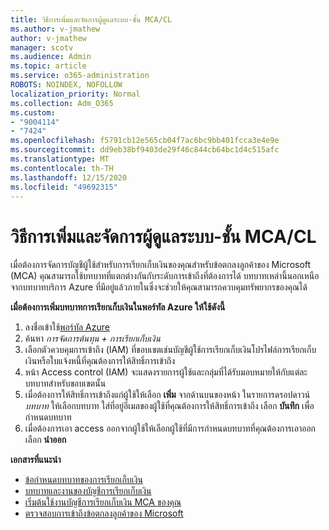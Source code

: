 ```yaml
---
title: วิธีการเพิ่มและจัดการผู้ดูแลระบบ-ชั้น MCA/CL
ms.author: v-jmathew
author: v-jmathew
manager: scotv
ms.audience: Admin
ms.topic: article
ms.service: o365-administration
ROBOTS: NOINDEX, NOFOLLOW
localization_priority: Normal
ms.collection: Adm_O365
ms.custom:
- "9004114"
- "7424"
ms.openlocfilehash: f5791cb12e565cb04f7ac6bc9bb401fcca3e4e9e
ms.sourcegitcommit: dd9eb38bf9403de29f46c844cb64bc1d4c515afc
ms.translationtype: MT
ms.contentlocale: th-TH
ms.lasthandoff: 12/15/2020
ms.locfileid: "49692315"
---
```

# <a name="how-to-add-and-manage-admins---mca-flcl"></a>วิธีการเพิ่มและจัดการผู้ดูแลระบบ-ชั้น MCA/CL

เมื่อต้องการจัดการบัญชีผู้ใช้สำหรับการเรียกเก็บเงินของคุณสำหรับข้อตกลงลูกค้าของ Microsoft (MCA) คุณสามารถใช้บทบาทที่แตกต่างกันกับระดับการเข้าถึงที่ต้องการได้ บทบาทเหล่านี้นอกเหนือจากบทบาทบริการ Azure ที่มีอยู่แล้วภายในซึ่งจะช่วยให้คุณสามารถควบคุมทรัพยากรของคุณได้

**เมื่อต้องการเพิ่มบทบาทการเรียกเก็บเงินในพอร์ทัล Azure ให้ใช้ดังนี้**

1. ลงชื่อเข้าใช้[พอร์ทัล Azure](https://portal.azure.com/)
2. ค้นหา *การจัดการต้นทุน + การเรียกเก็บเงิน*
3. เลือกตัวควบคุมการเข้าถึง (IAM) ที่ขอบเขตเช่นบัญชีผู้ใช้การเรียกเก็บเงินโปรไฟล์การเรียกเก็บเงินหรือใบแจ้งหนี้ที่คุณต้องการให้สิทธิ์การเข้าถึง
4. หน้า Access control (IAM) จะแสดงรายการผู้ใช้และกลุ่มที่ได้รับมอบหมายให้กับแต่ละบทบาทสำหรับขอบเขตนั้น
5. เมื่อต้องการให้สิทธิ์การเข้าถึงแก่ผู้ใช้ให้เลือก **เพิ่ม** จากด้านบนของหน้า ในรายการดรอปดาวน์ *บทบาท* ให้เลือกบทบาท ใส่ที่อยู่อีเมลของผู้ใช้ที่คุณต้องการให้สิทธิ์การเข้าถึง เลือก **บันทึก** เพื่อกำหนดบทบาท
6. เมื่อต้องการเอา access ออกจากผู้ใช้ให้เลือกผู้ใช้ที่มีการกำหนดบทบาทที่คุณต้องการเอาออก เลือก **นำออก**

**เอกสารที่แนะนำ**

- [ข้อกำหนดบทบาทของการเรียกเก็บเงิน](https://docs.microsoft.com/azure/cost-management-billing/manage/understand-mca-roles)
- [บทบาทและงานของบัญชีการเรียกเก็บเงิน](https://docs.microsoft.com/azure/cost-management-billing/manage/understand-mca-roles#billing-account-roles-and-tasks)
- [เริ่มต้นใช้งานบัญชีการเรียกเก็บเงิน MCA ของคุณ](https://docs.microsoft.com/azure/cost-management-billing/understand/mca-overview)
- [ตรวจสอบการเข้าถึงข้อตกลงลูกค้าของ Microsoft](https://docs.microsoft.com/azure/cost-management-billing/manage/change-credit-card?WT.mc_id=Portal-Microsoft_Azure_Support%22%20%5Cl%20%22manage-credit-cards-for-a-microsoft-customer-agreement%22%20%5Ct%20%22_blank#check-the-type-of-your-account)
